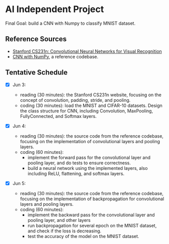 # AI Independent Project

Final Goal: build a CNN with Numpy to classify MNIST dataset.

## Reference Sources

- [Stanford CS231n: Convolutional Neural Networks for Visual Recognition](https://cs231n.github.io/convolutional-networks/)
- [CNN with NumPy](https://github.com/SkalskiP/ILearnDeepLearning.py/tree/master/01_mysteries_of_neural_networks/06_numpy_convolutional_neural_net), a reference codebase.

## Tentative Schedule

- [X] Jun 3: 
    - reading (30 minutes): the Stanford CS231n website, focusing on the concept of convolution, padding, stride, and pooling.
    - coding (30 minutes): load the MNIST and CIFAR-10 datasets. Design the class structure for CNN, including Convolution, MaxPooling, FullyConnected, and Softmax layers.

- [X] Jun 4:
    - reading (30 minutes): the source code from the reference codebase, focusing on the implementation of convolutional layers and pooling layers.
    - coding (60 minutes): 
        - implement the forward pass for the convolutional layer and pooling layer, and do tests to ensure correctness.
        - build a neural network using the implemented layers, also including ReLU, flattening, and softmax layers.

- [X] Jun 5:
    - reading (30 minutes): the source code from the reference codebase, focusing on the implementation of backpropagation for convolutional layers and pooling layers.
    - coding (60 minutes): 
        - implement the backward pass for the convolutional layer and pooling layer, and other layers
        - run backpropagation for several epoch on the MNIST dataset, and check if the loss is decreasing.
        - test the accuracy of the model on the MNIST dataset.